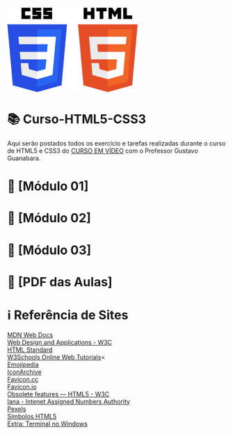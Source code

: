 ![image](https://github.com/leosviana/Curso-Html5-Css3/blob/main/html-css/extras/CSS3_and_HTML5-300.jpg)

# :books: Curso-HTML5-CSS3

Aqui serão postados todos os exercício e tarefas realizadas durante o curso de HTML5 e CSS3 do [CURSO EM VÍDEO](https://www.youtube.com/playlist?list=PLHz_AreHm4dkZ9-atkcmcBaMZdmLHft8n) com o Professor Gustavo Guanabara.

# :file_folder: [Módulo 01]<!-- (https://github.com/leosviana/Curso-Html5-Css3/blob/main/html-css/Modulo%201/README.md) --><br>
# :file_folder: [Módulo 02]<!-- (https://github.com/leosviana/Curso-Html5-Css3/blob/main/html-css/Modulo%202/README.md) --><br>
# :file_folder: [Módulo 03]<!-- (https://github.com/leosviana/Curso-Html5-Css3/blob/main/html-css/Modulo%203/README.md) --><br>
# :file_folder: [PDF das Aulas]<!-- (https://github.com/leosviana/Curso-Html5-Css3/tree/main/html-css/aulas-pdf) --><br>

# :information_source: Referência de Sites
[MDN Web Docs](https://developer.mozilla.org/pt-BR/) <a target="blank_"><br>
[Web Design and Applications - W3C](https://www.w3.org/standards/webdesign/)<br>
[HTML Standard](https://html.spec.whatwg.org/)<br>
[W3Schools Online Web Tutorials](https://www.w3schools.com/)<<br>
[Emojipedia](https://emojipedia.org/)<br>
[IconArchive](https://iconarchive.com/)<br>
[Favicon.cc](https://www.favicon.cc/)<br>
[Favicon.io](https://favicon.io/)<br>
[Obsolete features — HTML5 - W3C](https://www.w3.org/TR/2014/REC-html5-20141028/obsolete.html)<br>
[Iana - Intenet Assigned Numbers Authority](https://www.iana.org/assignments/media-types/media-types.xhtml)<br>
[Pexels](https://www.pexels.com/pt-br/)<br>
[Símbolos HTML5](https://erikasarti.com/html/dingbats-simbolos-desenhos/)<br>
[Extra: Terminal no Windows](https://blog.cod3r.com.br/terminal-no-windows/)<br>
